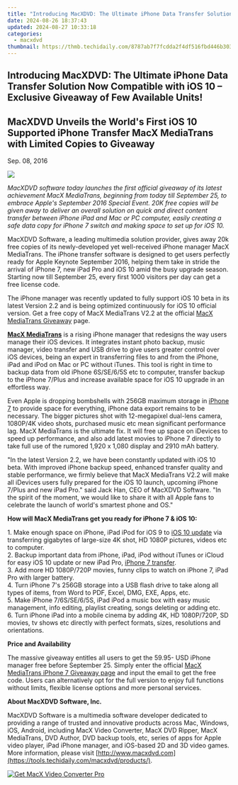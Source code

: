 ```yaml
---
title: "Introducing MacXDVD: The Ultimate iPhone Data Transfer Solution Now Compatible with iOS 10 – Exclusive Giveaway of Few Available Units!"
date: 2024-08-26 18:37:43
updated: 2024-08-27 10:33:18
categories:
  - macxdvd
thumbnail: https://thmb.techidaily.com/8787ab7f7fcdda2f4df516fbd446b3033c8b29f5461b80857fa8c26a8b142de0.jpg
---
```


## Introducing MacXDVD: The Ultimate iPhone Data Transfer Solution Now Compatible with iOS 10 – Exclusive Giveaway of Few Available Units!

## MacXDVD Unveils the World's First iOS 10 Supported iPhone Transfer MacX MediaTrans with Limited Copies to Giveaway

Sep. 08, 2016

![](https://www.macxdvd.com/press-room/image/mt-giveaway.jpg) 

_MacXDVD software today launches the first official giveaway of its latest achievement MacX MediaTrans, beginning from today till September 25, to embrace Apple's September 2016 Special Event. 20K free copies will be given away to deliver an overall solution on quick and direct content transfer between iPhone iPad and Mac or PC computer, easily creating a safe data copy for iPhone 7 switch and making space to set up for iOS 10\._ 

MacXDVD Software, a leading multimedia solution provider, gives away 20k free copies of its newly-developed yet well-received iPhone manager MacX MediaTrans. The iPhone transfer software is designed to get users perfectly ready for Apple Keynote September 2016, helping them take in stride the arrival of iPhone 7, new iPad Pro and iOS 10 amid the busy upgrade season. Starting now till September 25, every first 1000 visitors per day can get a free license code.

The iPhone manager was recently updated to fully support iOS 10 beta in its latest Version 2.2 and is being optimized continuously for iOS 10 official version. Get a free copy of MacX MediaTrans V2.2 at the official [MacX MediaTrans Giveaway](https://tools.techidaily.com/macxdvd/products/) page.

[**MacX MediaTrans**](https://tools.techidaily.com/macxdvd/products/) is a rising iPhone manager that redesigns the way users manage their iOS devices. It integrates instant photo backup, music manager, video transfer and USB drive to give users greater control over iOS devices, being an expert in transferring files to and from the iPhone, iPad and iPod on Mac or PC without iTunes. This tool is right in time to backup data from old iPhone 6S/SE/6/5S etc to computer, transfer backup to the iPhone 7/Plus and increase available space for iOS 10 upgrade in an effortless way. 

Even Apple is dropping bombshells with 256GB maximum storage in [iPhone 7](https://tools.techidaily.com/macxdvd/products/) to provide space for everything, iPhone data export remains to be necessary. The bigger pictures shot with 12-megapixel dual-lens camera, 1080P/4K video shots, purchased music etc mean significant performance lag. MacX MediaTrans is the ultimate fix. It will free up space on iDevices to speed up performance, and also add latest movies to iPhone 7 directly to take full use of the rumored 1,920 x 1,080 display and 2910 mAh battery. 

"In the latest Version 2.2, we have been constantly updated with iOS 10 beta. With improved iPhone backup speed, enhanced transfer quality and stable performance, we firmly believe that MacX MediaTrans V2.2 will make all iDevices users fully prepared for the iOS 10 launch, upcoming iPhone 7/Plus and new iPad Pro." said Jack Han, CEO of MacXDVD Software. "In the spirit of the moment, we would like to share it with all Apple fans to celebrate the launch of world's smartest phone and OS." 

**How will MacX MediaTrans get you ready for iPhone 7 & iOS 10:** 

1\. Make enough space on iPhone, iPad iPod for iOS 9 to [iOS 10 update](https://tools.techidaily.com/macxdvd/products/) via transferring gigabytes of large-size 4K shot, HD 1080P pictures, videos etc to computer.  
2\. Backup important data from iPhone, iPad, iPod without iTunes or iCloud for easy iOS 10 update or new iPad Pro, [iPhone 7 transfer](https://tools.techidaily.com/macxdvd/products/).  
3\. Add more HD 1080P/720P movies, funny clips to watch on iPhone 7, iPad Pro with larger battery.  
4\. Turn iPhone 7's 256GB storage into a USB flash drive to take along all types of items, from Word to PDF, Excel, DMG, EXE, Apps, etc.   
5\. Make iPhone 7/6S/SE/6/5S, iPad iPod a music box with easy music management, info editing, playlist creating, songs deleting or adding etc.   
6\. Turn iPhone iPad into a mobile cinema by adding 4K, HD 1080P/720P, SD movies, tv shows etc directly with perfect formats, sizes, resolutions and orientations. 

**Price and Availability**

The massive giveaway entitles all users to get the 59.95- USD iPhone manager free before September 25\. Simply enter the official [MacX MediaTrans iPhone 7 Giveaway page](https://tools.techidaily.com/macxdvd/products/) and input the email to get the free code. Users can alternatively opt for the full version to enjoy full functions without limits, flexible license options and more personal services. 

**About MacXDVD Software, Inc.**

MacXDVD Software is a multimedia software developer dedicated to providing a range of trusted and innovative products across Mac, Windows, iOS, Android, including MacX Video Converter, MacX DVD Ripper, MacX MediaTrans, DVD Author, DVD backup tools, etc, series of apps for Apple video player, iPad iPhone manager, and iOS-based 2D and 3D video games. More information, please visit [http://www.macxdvd.com](https://tools.techidaily.com/macxdvd/products/). 

[![Get MacX Video Converter Pro](https://www.macxdvd.com/press-room/../adv/mvcp-banner-r.jpg)](https://tools.techidaily.com/macxdvd/products/)

<ins class="adsbygoogle"
     style="display:block"
     data-ad-format="autorelaxed"
     data-ad-client="ca-pub-7571918770474297"
     data-ad-slot="1223367746"></ins>



<ins class="adsbygoogle"
     style="display:block"
     data-ad-client="ca-pub-7571918770474297"
     data-ad-slot="8358498916"
     data-ad-format="auto"
     data-full-width-responsive="true"></ins>
